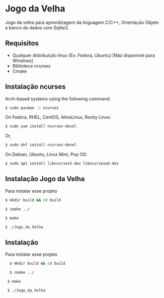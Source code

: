 
# Jogo da Velha

Jogo da velha para aprendizagem da linguagem C/C++, Orientação Objeto e banco de dados com Sqlite3.



## Requisitos

* Qualquer distribuição linux (Ex: Fedora, Ubuntu) [Não disponível para Windows]
* Biblioteca ncurses
* Cmake

## Instalação ncurses

Arch-based systems using the following command:
```bash
$ sudo pacman -S ncurses
```
On Fedora, RHEL, CentOS, AlmaLinux, Rocky Linux:
```bash
$ sudo yum install ncurses-devel
```
Or,
```bash
$ sudo dnf install ncurses-devel
```

On Debian, Ubuntu, Linux Mint, Pop OS:
```bash
$ sudo apt install libncurses5-dev libncursesw5-dev
```

## Instalação Jogo da Velha

Para instalar esse projeto

```bash
$ mkdir build && cd build
```


```bash
$ cmake ../
```

```bash
$ make
```
 
```bash
$ ./Jogo_da_Velha
```
## Instalação

Para instalar esse projeto

```bash
  $ mkdir build && cd build
```


```bash
  $ cmake ../
```

```bash
 $ make
```
 
```bash
 $ ./Jogo_da_Velha
```
